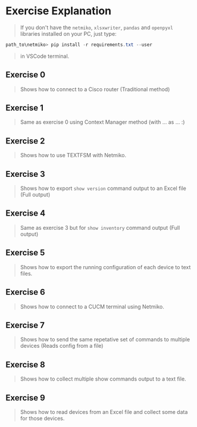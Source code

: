# Exercise Explanation

> If you don't have the `netmiko`, `xlsxwriter`, `pandas` and `openpyxl` libraries installed on your PC, just type:

```powershell
path_to\netmiko> pip install -r requirements.txt --user
```

> in VSCode terminal.

## Exercise 0

> Shows how to connect to a Cisco router (Traditional method)

## Exercise 1

> Same as exercise 0 using Context Manager method (with ... as ... :)

## Exercise 2

> Shows how to use TEXTFSM with Netmiko.

## Exercise 3

> Shows how to export `show version` command output to an Excel file (Full output)

## Exercise 4

> Same as exercise 3 but for `show inventory` command output (Full output)

## Exercise 5

> Shows how to export the running configuration of each device to text files.

## Exercise 6

> Shows how to connect to a CUCM terminal using Netmiko.

## Exercise 7

> Shows how to send the same repetative set of commands to multiple devices (Reads config from a file)

## Exercise 8

> Shows how to collect multiple show commands output to a text file.

## Exercise 9

> Shows how to read devices from an Excel file and collect some data for those devices.
